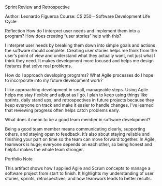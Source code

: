 Sprint Review and Retrospective

Author: Leonardo Figueroa
Course: CS 250 – Software Development Life Cycle

Reflection
How do I interpret user needs and implement them into a program? How does creating “user stories” help with this?

I interpret user needs by breaking them down into simple goals and actions the software should complete. Creating user stories helps me think from the user’s point of view and understand what they actually want, not just what I think they need. It makes development more focused and helps me design features that solve real problems.

How do I approach developing programs? What Agile processes do I hope to incorporate into my future development work?

I like approaching development in small, manageable steps. Using Agile helps me stay flexible and adjust as I go. I plan to keep using things like sprints, daily stand ups, and retrospectives in future projects because they keep everyone on track and make it easier to handle changes. I’ve learned that reviewing progress often helps catch problems early.

What does it mean to be a good team member in software development?

Being a good team member means communicating clearly, supporting others, and staying open to feedback. It’s also about staying reliable and finishing your part on time so the team can move forward together. In Agile, teamwork is huge; everyone depends on each other, so being honest and helpful makes the whole team stronger.

Portfolio Note

This artifact shows how I applied Agile and Scrum concepts to manage a software project from start to finish. It highlights my understanding of user stories, sprints, retrospectives, and how teamwork leads to better results.
